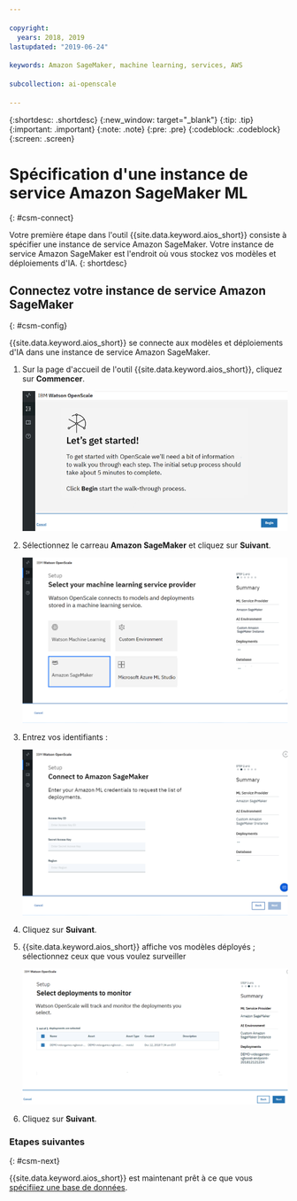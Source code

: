 ```yaml
---

copyright:
  years: 2018, 2019
lastupdated: "2019-06-24"

keywords: Amazon SageMaker, machine learning, services, AWS

subcollection: ai-openscale

---
```


{:shortdesc: .shortdesc}
{:new_window: target="_blank"}
{:tip: .tip}
{:important: .important}
{:note: .note}
{:pre: .pre}
{:codeblock: .codeblock}
{:screen: .screen}

# Spécification d'une instance de service Amazon SageMaker ML
{: #csm-connect}

Votre première étape dans l'outil {{site.data.keyword.aios_short}} consiste à spécifier une instance de service Amazon SageMaker. Votre instance de service Amazon SageMaker est l'endroit où vous stockez vos modèles et déploiements d'IA.
{: shortdesc}

## Connectez votre instance de service Amazon SageMaker
{: #csm-config}

{{site.data.keyword.aios_short}} se connecte aux modèles et déploiements d'IA dans une instance de service Amazon SageMaker.

1.  Sur la page d'accueil de l'outil {{site.data.keyword.aios_short}}, cliquez sur **Commencer**.

    ![Page d'accueil](images/gs-config-start.png)

1.  Sélectionnez le carreau **Amazon SageMaker** et cliquez sur **Suivant**.

    ![Sélection du service Amazon SageMaker](images/connect-sage.png)

1.  Entrez vos identifiants :

    ![Entrée des identifiants du service Amazon SageMaker](images/connect-sage-cred.png)

1.  Cliquez sur **Suivant**.

1.  {{site.data.keyword.aios_short}} affiche vos modèles déployés ; sélectionnez ceux que vous voulez surveiller

    ![Sélection des modèles déployés Amazon SageMaker](images/connect-sage-deploys.png)

1.  Cliquez sur **Suivant**.

### Etapes suivantes
{: #csm-next}

{{site.data.keyword.aios_short}} est maintenant prêt
à ce que vous [spécifiiez une base de données](/docs/services/ai-openscale?topic=ai-openscale-connect-db).
